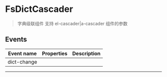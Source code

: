 # FsDictCascader

> 字典级联组件
> 支持 el-cascader|a-cascader 组件的参数

## Events

| Event name  | Properties | Description |
| ----------- | ---------- | ----------- |
| dict-change |            |

---
